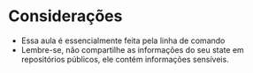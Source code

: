 # Considerações

- Essa aula é essencialmente feita pela linha de comando
- Lembre-se, não compartilhe as informações do seu state em repositórios públicos, ele contém informações sensíveis.

